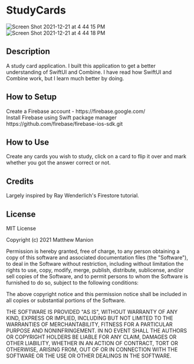 # StudyCards

![Screen Shot 2021-12-21 at 4 44 15 PM](https://user-images.githubusercontent.com/8249723/147001463-f63944d1-06ca-4cd6-874a-29a8c9772824.png)
![Screen Shot 2021-12-21 at 4 44 18 PM](https://user-images.githubusercontent.com/8249723/147001487-13cdf459-6c4b-444b-ac95-32cb311a8a94.png)




<h2>Description</h2>
<p>A study card application. I built this application to get a better understanding of SwiftUI and Combine. I have read how SwiftUI and Combine work, but I learn much better by doing.</p>


<h2>How to Setup</h2>
Create a Firebase account - https://firebase.google.com/ <br>
Install Firebase using Swift package manager https://github.com/firebase/firebase-ios-sdk.git

<h2>How to Use</h2>
Create any cards you wish to study, click on a card to flip it over and mark whether you got the answer correct or not.

<h2>Credits</h2>
Largely inspired by Ray Wenderlich's Firestore tutorial.

<h2>License</h2>

MIT License

Copyright (c) 2021 Matthew Manion

Permission is hereby granted, free of charge, to any person obtaining a copy
of this software and associated documentation files (the "Software"), to deal
in the Software without restriction, including without limitation the rights
to use, copy, modify, merge, publish, distribute, sublicense, and/or sell
copies of the Software, and to permit persons to whom the Software is
furnished to do so, subject to the following conditions:

The above copyright notice and this permission notice shall be included in all
copies or substantial portions of the Software.

THE SOFTWARE IS PROVIDED "AS IS", WITHOUT WARRANTY OF ANY KIND, EXPRESS OR
IMPLIED, INCLUDING BUT NOT LIMITED TO THE WARRANTIES OF MERCHANTABILITY,
FITNESS FOR A PARTICULAR PURPOSE AND NONINFRINGEMENT. IN NO EVENT SHALL THE
AUTHORS OR COPYRIGHT HOLDERS BE LIABLE FOR ANY CLAIM, DAMAGES OR OTHER
LIABILITY, WHETHER IN AN ACTION OF CONTRACT, TORT OR OTHERWISE, ARISING FROM,
OUT OF OR IN CONNECTION WITH THE SOFTWARE OR THE USE OR OTHER DEALINGS IN THE
SOFTWARE.





